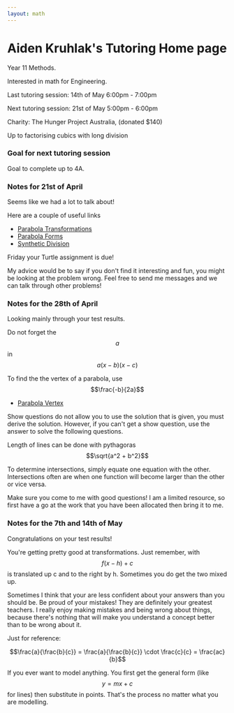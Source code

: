 ```yaml
---
layout: math
---
```

# Aiden Kruhlak's Tutoring Home page

Year 11 Methods.

Interested in math for Engineering.

Last tutoring session: 14th of May 6:00pm - 7:00pm

Next tutoring session: 21st of May 5:00pm - 6:00pm

Charity: The Hunger Project Australia, (donated $140)

Up to factorising cubics with long division

### Goal for next tutoring session
Goal to complete up to 4A.

### Notes for 21st of April

Seems like we had a lot to talk about!

Here are a couple of useful links

 - [Parabola Transformations](https://www.desmos.com/calculator/gh5du3k4mp)
 - [Parabola Forms](https://www.desmos.com/calculator/z1tvbo5cew)
 - [Synthetic Division](https://www.purplemath.com/modules/synthdiv.htm)

Friday your Turtle assignment is due!

My advice would be to say if you don't find it interesting and fun, you might
be looking at the problem wrong. Feel free to send me messages and we can
talk through other problems!

### Notes for the 28th of April

Looking mainly through your test results.

Do not forget the $$a$$ in $$a(x-b)(x-c)$$

To find the the vertex of a parabola, use $$\frac{-b}{2a}$$

 - [Parabola Vertex](https://www.desmos.com/calculator/xagm2cxlqu)

Show questions do not allow you to use the solution that is given, you must derive
the solution. However, if you can't get a show question, use the answer to solve
the following questions.

Length of lines can be done with pythagoras $$\sqrt{a^2 + b^2}$$

To determine intersections, simply equate one equation with the other. Intersections
often are when one function will become larger than the other or vice versa.

Make sure you come to me with good questions! I am a limited resource, so first
have a go at the work that you have been allocated then bring it to me.

### Notes for the 7th and 14th of May
Congratulations on your test results!

You're getting pretty good at transformations. Just remember, with $$f(x-h)+c$$
is translated up c and to the right by h. Sometimes you do get the two mixed up.

Sometimes I think that your are less confident about your answers than you should
be. Be proud of your mistakes! They are definitely your greatest teachers. I
really enjoy making mistakes and being wrong about things, because there's nothing
that will make you understand a concept better than to be wrong about it.

Just for reference:

$$\frac{a}{\frac{b}{c}} = \frac{a}{\frac{b}{c}} \cdot \frac{c}{c} = \frac{ac}{b}$$

If you ever want to model anything. You first get the general form (like $$y=mx+c$$
for lines) then substitute in points. That's the process no matter what you are modelling.
